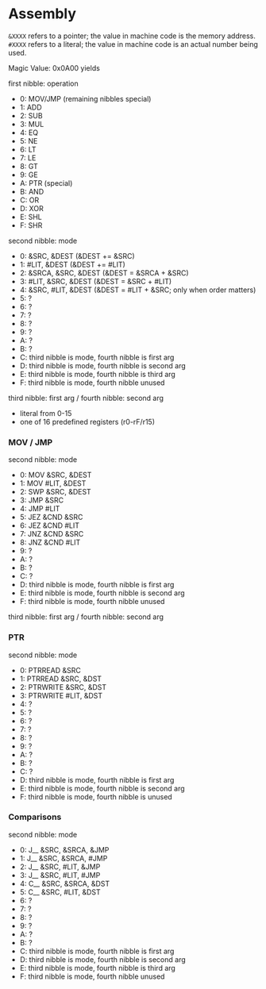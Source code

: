 # Assembly

`&XXXX` refers to a pointer; the value in machine code is the memory address. `#XXXX` refers to a literal; the value in machine code is an actual number being used.

Magic Value: 0x0A00 yields

first nibble: operation

- 0: MOV/JMP (remaining nibbles special)
- 1: ADD
- 2: SUB
- 3: MUL
- 4: EQ
- 5: NE
- 6: LT
- 7: LE
- 8: GT
- 9: GE
- A: PTR (special)
- B: AND
- C: OR
- D: XOR
- E: SHL
- F: SHR

second nibble: mode

- 0: &SRC, &DEST (&DEST += &SRC)
- 1: #LIT, &DEST (&DEST += #LIT)
- 2: &SRCA, &SRC, &DEST (&DEST = &SRCA + &SRC)
- 3: #LIT, &SRC, &DEST (&DEST = &SRC + #LIT)
- 4: &SRC, #LIT, &DEST (&DEST = #LIT + &SRC; only when order matters)
- 5: ?
- 6: ?
- 7: ?
- 8: ?
- 9: ?
- A: ?
- B: ?
- C: third nibble is mode, fourth nibble is first arg
- D: third nibble is mode, fourth nibble is second arg
- E: third nibble is mode, fourth nibble is third arg
- F: third nibble is mode, fourth nibble unused

third nibble: first arg / fourth nibble: second arg

- literal from 0-15
- one of 16 predefined registers (r0-rF/r15)

### MOV / JMP

second nibble: mode

- 0: MOV &SRC, &DEST
- 1: MOV #LIT, &DEST
- 2: SWP &SRC, &DEST
- 3: JMP &SRC
- 4: JMP #LIT
- 5: JEZ &CND &SRC
- 6: JEZ &CND #LIT
- 7: JNZ &CND &SRC
- 8: JNZ &CND #LIT
- 9: ?
- A: ?
- B: ?
- C: ?
- D: third nibble is mode, fourth nibble is first arg
- E: third nibble is mode, fourth nibble is second arg
- F: third nibble is mode, fourth nibble unused

third nibble: first arg / fourth nibble: second arg

### PTR

second nibble: mode
- 0: PTRREAD &SRC
- 1: PTRREAD &SRC, &DST
- 2: PTRWRITE &SRC, &DST
- 3: PTRWRITE #LIT, &DST
- 4: ?
- 5: ?
- 6: ?
- 7: ?
- 8: ?
- 9: ?
- A: ?
- B: ?
- C: ?
- D: third nibble is mode, fourth nibble is first arg
- E: third nibble is mode, fourth nibble is second arg
- F: third nibble is mode, fourth nibble is unused

### Comparisons

second nibble: mode

- 0: J__ &SRC, &SRCA, &JMP
- 1: J__ &SRC, &SRCA, #JMP
- 2: J__ &SRC, #LIT, &JMP
- 3: J__ &SRC, #LIT, #JMP
- 4: C__ &SRC, &SRCA, &DST
- 5: C__ &SRC, #LIT, &DST
- 6: ?
- 7: ?
- 8: ?
- 9: ?
- A: ?
- B: ?
- C: third nibble is mode, fourth nibble is first arg
- D: third nibble is mode, fourth nibble is second arg
- E: third nibble is mode, fourth nibble is third arg
- F: third nibble is mode, fourth nibble unused